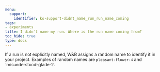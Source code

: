 ```yaml
---
menu:
  support:
    identifier: ko-support-didnt_name_run_run_name_coming
tags:
- experiments
title: I didn't name my run. Where is the run name coming from?
toc_hide: true
type: docs
---
```


If a run is not explicitly named, W&B assigns a random name to identify it in your project. Examples of random names are `pleasant-flower-4` and `misunderstood-glade-2.